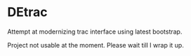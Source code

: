 DEtrac
======

Attempt at modernizing trac interface using latest bootstrap.

Project not usable at the moment. Please wait till I wrap it up.
